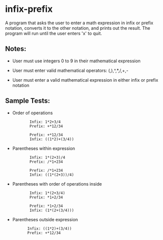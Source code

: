 # infix-prefix
A program that asks the user to enter a math expression in infix
or prefix notation, converts it to the other notation, and prints
out the result. The program will run until the user enters 'x' to
quit.

## Notes:
- User must use integers 0 to 9 in their mathematical expression

- User must enter valid mathematical operators: (,),^,*,/,+,-

- User must enter a valid mathematical expression in either
infix or prefix notation

## Sample Tests: 
-  Order of operations
```
	       Infix: 1*2+3/4
	       Prefix: +*12/34

	       Prefix: +*12/34
	       Infix: ((1*2)+(3/4))
```         

-  Parentheses within expression
```
	       Infix: 1*(2+3)/4
	       Prefix: /*1+234

	       Prefix: /*1+234
	       Infix: ((1*(2+3))/4)
```        

-  Parentheses with order of operations inside
```
	       Infix: 1*(2+3/4)
	       Prefix: *1+2/34

	       Prefix: *1+2/34
	       Infix: (1*(2+(3/4)))
```

 -  Parentheses outside expression	
 ```
	       Infix: ((1*2)+(3/4))
	       Prefix: +*12/34
```
